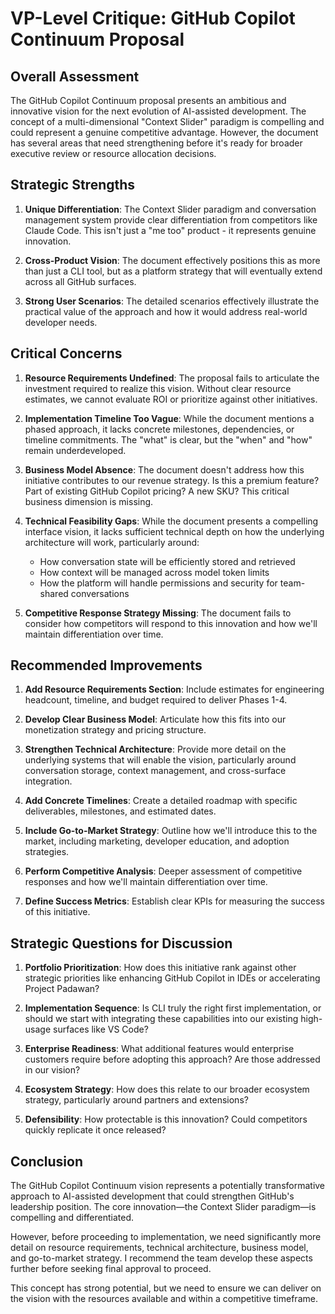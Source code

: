 # VP-Level Critique: GitHub Copilot Continuum Proposal

## Overall Assessment

The GitHub Copilot Continuum proposal presents an ambitious and innovative vision for the next evolution of AI-assisted development. The concept of a multi-dimensional "Context Slider" paradigm is compelling and could represent a genuine competitive advantage. However, the document has several areas that need strengthening before it's ready for broader executive review or resource allocation decisions.

## Strategic Strengths

1. **Unique Differentiation**: The Context Slider paradigm and conversation management system provide clear differentiation from competitors like Claude Code. This isn't just a "me too" product - it represents genuine innovation.

2. **Cross-Product Vision**: The document effectively positions this as more than just a CLI tool, but as a platform strategy that will eventually extend across all GitHub surfaces.

3. **Strong User Scenarios**: The detailed scenarios effectively illustrate the practical value of the approach and how it would address real-world developer needs.

## Critical Concerns

1. **Resource Requirements Undefined**: The proposal fails to articulate the investment required to realize this vision. Without clear resource estimates, we cannot evaluate ROI or prioritize against other initiatives.

2. **Implementation Timeline Too Vague**: While the document mentions a phased approach, it lacks concrete milestones, dependencies, or timeline commitments. The "what" is clear, but the "when" and "how" remain underdeveloped.

3. **Business Model Absence**: The document doesn't address how this initiative contributes to our revenue strategy. Is this a premium feature? Part of existing GitHub Copilot pricing? A new SKU? This critical business dimension is missing.

4. **Technical Feasibility Gaps**: While the document presents a compelling interface vision, it lacks sufficient technical depth on how the underlying architecture will work, particularly around:
   - How conversation state will be efficiently stored and retrieved
   - How context will be managed across model token limits
   - How the platform will handle permissions and security for team-shared conversations

5. **Competitive Response Strategy Missing**: The document fails to consider how competitors will respond to this innovation and how we'll maintain differentiation over time.

## Recommended Improvements

1. **Add Resource Requirements Section**: Include estimates for engineering headcount, timeline, and budget required to deliver Phases 1-4.

2. **Develop Clear Business Model**: Articulate how this fits into our monetization strategy and pricing structure.

3. **Strengthen Technical Architecture**: Provide more detail on the underlying systems that will enable the vision, particularly around conversation storage, context management, and cross-surface integration.

4. **Add Concrete Timelines**: Create a detailed roadmap with specific deliverables, milestones, and estimated dates.

5. **Include Go-to-Market Strategy**: Outline how we'll introduce this to the market, including marketing, developer education, and adoption strategies.

6. **Perform Competitive Analysis**: Deeper assessment of competitive responses and how we'll maintain differentiation over time.

7. **Define Success Metrics**: Establish clear KPIs for measuring the success of this initiative.

## Strategic Questions for Discussion

1. **Portfolio Prioritization**: How does this initiative rank against other strategic priorities like enhancing GitHub Copilot in IDEs or accelerating Project Padawan?

2. **Implementation Sequence**: Is CLI truly the right first implementation, or should we start with integrating these capabilities into our existing high-usage surfaces like VS Code?

3. **Enterprise Readiness**: What additional features would enterprise customers require before adopting this approach? Are those addressed in our vision?

4. **Ecosystem Strategy**: How does this relate to our broader ecosystem strategy, particularly around partners and extensions?

5. **Defensibility**: How protectable is this innovation? Could competitors quickly replicate it once released?

## Conclusion

The GitHub Copilot Continuum vision represents a potentially transformative approach to AI-assisted development that could strengthen GitHub's leadership position. The core innovation—the Context Slider paradigm—is compelling and differentiated.

However, before proceeding to implementation, we need significantly more detail on resource requirements, technical architecture, business model, and go-to-market strategy. I recommend the team develop these aspects further before seeking final approval to proceed.

This concept has strong potential, but we need to ensure we can deliver on the vision with the resources available and within a competitive timeframe.